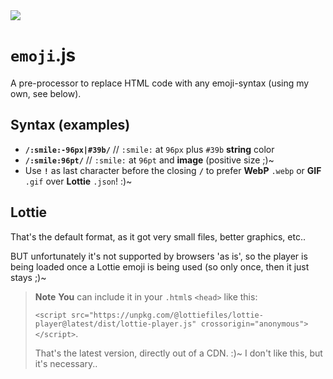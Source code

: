 <img src="https://kekse.biz/php/count.php?draw&override=github:v4" />

# **`emoji`**.js
A pre-processor to replace HTML code with any emoji-syntax (using my own, see below).

## Syntax (examples)
* **`/:smile:-96px|#39b/`** // `:smile:` at `96px` plus `#39b` **string** color
* **`/:smile:96pt/`** // `:smile:` at `96pt` and **image** (positive size ;)~
* Use **`!`** as last character before the closing **`/`** to prefer **WebP** `.webp` or **GIF** `.gif` over **Lottie** `.json`! :)~

## Lottie
That's the default format, as it got very small files, better graphics, etc..

BUT unfortunately it's not supported by browsers 'as is', so the player is being loaded once a Lottie emoji is being used
(so only once, then it just stays ;)~

> **Note**
> **You** can include it in your `.html`s `<head>` like this:
>
> `<script src="https://unpkg.com/@lottiefiles/lottie-player@latest/dist/lottie-player.js" crossorigin="anonymous"></script>`.
>
> That's the latest version, directly out of a CDN. :)~
> I don't like this, but it's necessary..

